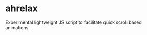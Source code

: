 ahrelax
=======

Experimental lightweight JS script to facilitate quick scroll based animations.   
